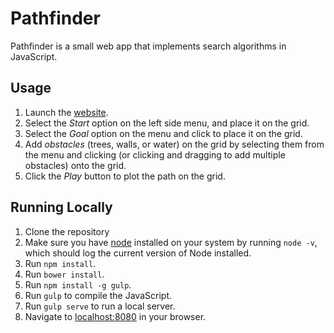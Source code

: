 # Pathfinder

Pathfinder is a small web app that implements search algorithms in JavaScript.

## Usage

1. Launch the [website](http://www.matthamil.me/Pathfinder).
1. Select the *Start* option on the left side menu, and place it on the grid.
1. Select the *Goal* option on the menu and click to place it on the grid.
1. Add *obstacles* (trees, walls, or water) on the grid by selecting them from the menu and clicking (or clicking and dragging to add multiple obstacles) onto the grid.
1. Click the *Play* button to plot the path on the grid.

## Running Locally

1. Clone the repository
1. Make sure you have [node](https://nodejs.org/) installed on your system by running `node -v`, which should log the current version of Node installed.
1. Run `npm install`.
1. Run `bower install`.
1. Run `npm install -g gulp`.
1. Run `gulp` to compile the JavaScript.
1. Run `gulp serve` to run a local server.
1. Navigate to [localhost:8080](http://127.0.0.1:8080) in your browser.
